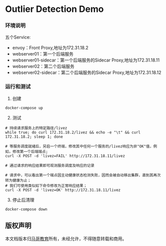 # Outlier Detection Demo

### 环境说明
五个Service:
- envoy：Front Proxy,地址为172.31.18.2
- webserver01：第一个后端服务
- webserver01-sidecar：第一个后端服务的Sidecar Proxy,地址为172.31.18.11
- webserver02：第二个后端服务
- webserver02-sidecar：第二个后端服务的Sidecar Proxy,地址为172.31.18.12

### 运行和测试
1. 创建
```
docker-compose up
```

2. 测试
```
# 持续请求服务上的特定路径/livez
while true; do curl 172.31.18.2/livez && echo -e "\t" && curl 172.31.18.2; sleep 1; done

# 等服务调度就绪后，另启一个终端，修改其中任何一个服务的/livez响应为非"OK"值，例如，修改第一个后端端点;
curl -X POST -d 'livez=FAIL' http://172.31.18.11/livez

# 通过请求的响应结果即可观测服务调度及响应的记录

# 请求中，可以看出第一个端点因主动健康状态检测失败，因而会被自动移出集群，直到其再次转为健康为止；
# 我们可使用类似如下命令修改为正常响应结果；
curl -X POST -d 'livez=OK' http://172.31.18.11/livez
```

3. 停止后清理
```
docker-compose down
```

## 版权声明
本文档版本归[马哥教育](www.magedu.com)所有，未经允许，不得随意转载和商用。
